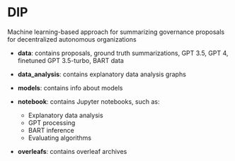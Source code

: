 # DIP
Machine learning-based approach for summarizing governance proposals for decentralized autonomous organizations
* **data**: contains proposals, ground truth summarizations, GPT 3.5, GPT 4, finetuned GPT 3.5-turbo, BART data
* **data_analysis**: contains explanatory data analysis graphs
* **models**: contains info about models
* **notebook**: contains Jupyter notebooks, such as:
  - Explanatory data analysis
  - GPT processing 
  - BART inference
  - Evaluating algorithms
  
* **overleafs**: contains overleaf archives 
